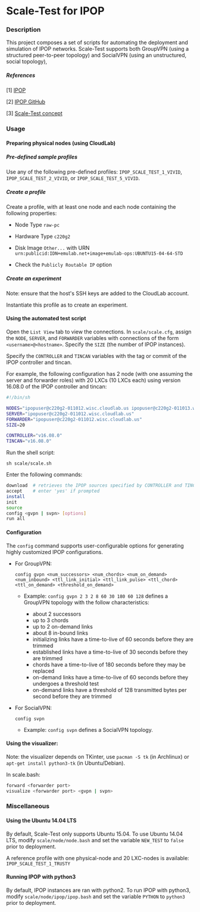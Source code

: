 # Scale-Test for IPOP

### Description

This project composes a set of scripts for automating the deployment and simulation of IPOP networks. Scale-Test supports both GroupVPN (using a structured peer-to-peer topology) and SocialVPN (using an unstructured, social topology),

##### References

[1] [IPOP](http://ipop-project.org/) 

[2] [IPOP GitHub](https://github.com/ipop-project) 

[3] [Scale-Test concept](https://github.com/ipop-project/ipop-project.github.io/wiki/Testing-Your-Build) 

### Usage

#### Preparing physical nodes (using CloudLab)

##### Pre-defined sample profiles

Use any of the following pre-defined profiles: `IPOP_SCALE_TEST_1_VIVID`, `IPOP_SCALE_TEST_2_VIVID`, or `IPOP_SCALE_TEST_5_VIVID`.

##### Create a profile

Create a profile, with at least one node and each node containing the following properties:

* Node Type `raw-pc`

* Hardware Type `c220g2`

* Disk Image `Other...` with URN `urn:publicid:IDN+emulab.net+image+emulab-ops:UBUNTU15-04-64-STD`

* Check the `Publicly Routable IP` option

##### Create an experiment

Note: ensure that the host's SSH keys are added to the CloudLab account.

Instantiate this profile as to create an experiment.

#### Using the automated test script

Open the `List View` tab to view the connections. In `scale/scale.cfg`, assign the `NODE`, `SERVER`, and `FORWARDER` variables with connections of the form `<username>@<hostname>`. Specify the `SIZE` (the number of IPOP instances).

Specify the `CONTROLLER` and `TINCAN` variables with the tag or commit of the IPOP controller and tincan.

For example, the following configuration has 2 node (with one assuming the server and forwarder roles) with 20 LXCs (10 LXCs each) using version 16.08.0 of the IPOP controller and tincan:

```bash
#!/bin/sh

NODES="ipopuser@c220g2-011012.wisc.cloudlab.us ipopuser@c220g2-011013.wisc.cloudlab.us"
SERVER="ipopuser@c220g2-011012.wisc.cloudlab.us"
FORWARDER="ipopuser@c220g2-011012.wisc.cloudlab.us"
SIZE=20

CONTROLLER="v16.08.0"
TINCAN="v16.08.0"
```

Run the shell script:

`sh scale/scale.sh`

Enter the following commands:

```bash
download  # retrieves the IPOP sources specified by CONTROLLER and TINCAN or the defaults
accept    # enter 'yes' if prompted
install
init
source
config <gvpn | svpn> [options]
run all
```

#### Configuration

The `config` command supports user-configurable options for generating highly customized IPOP configurations.

+ For GroupVPN:

	```
	config gvpn <num_successors> <num_chords> <num_on_demand> <num_inbound> <ttl_link_initial> <ttl_link_pulse> <ttl_chord> <ttl_on_demand> <threshold_on_demand>
	```

	+ Example: `config gvpn 2 3 2 8 60 30 180 60 128` defines a GroupVPN topology with the follow characteristics:

		+ about 2 successors
		+ up to 3 chords
		+ up to 2 on-demand links
		+ about 8 in-bound links
		+ initializing links have a time-to-live of 60 seconds before they are trimmed
		+ established links have a time-to-live of 30 seconds before they are trimmed
		+ chords have a time-to-live of 180 seconds before they may be replaced
		+ on-demand links have a time-to-live of 60 seconds before they undergoes a threshold test
		+ on-demand links have a threshold of 128 transmitted bytes per second before they are trimmed

+ For SocialVPN:

	```
	config svpn
	```

	+ Example: `config svpn` defines a SocialVPN topology.


#### Using the visualizer:

Note: the visualizer depends on TKinter, use `pacman -S tk` (in Archlinux) or `apt-get install python3-tk` (in Ubuntu/Debian).

In scale.bash:

```bash
forward <forwarder port>
visualize <forwarder port> <gvpn | svpn>
```

### Miscellaneous

#### Using the Ubuntu 14.04 LTS

By default, Scale-Test only supports Ubuntu 15.04. To use Ubuntu 14.04 LTS, modify `scale/node/node.bash` and set the variable `NEW_TEST` to `false` prior to deployment.

A reference profile with one physical-node and 20 LXC-nodes is available: `IPOP_SCALE_TEST_1_TRUSTY`

#### Running IPOP with python3

By default, IPOP instances are ran with python2. To run IPOP with python3, modify `scale/node/ipop/ipop.bash` and set the variable `PYTHON` to `python3` prior to deployment.
